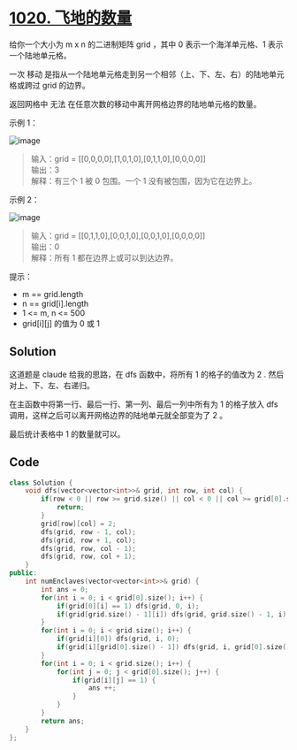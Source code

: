 # [1020. 飞地的数量](https://leetcode.cn/problems/number-of-enclaves/description/)

给你一个大小为 m x n 的二进制矩阵 grid ，其中 0 表示一个海洋单元格、1 表示一个陆地单元格。

一次 移动 是指从一个陆地单元格走到另一个相邻（上、下、左、右）的陆地单元格或跨过 grid 的边界。

返回网格中 无法 在任意次数的移动中离开网格边界的陆地单元格的数量。

 

示例 1：

![image](https://github.com/user-attachments/assets/ad91c822-2df8-4a9b-839f-e66d62141dab)

> 输入：grid = [[0,0,0,0],[1,0,1,0],[0,1,1,0],[0,0,0,0]]  
> 输出：3  
> 解释：有三个 1 被 0 包围。一个 1 没有被包围，因为它在边界上。  

示例 2：

![image](https://github.com/user-attachments/assets/84eb1afa-ee67-48fc-83a6-a6d66d38830d)

> 输入：grid = [[0,1,1,0],[0,0,1,0],[0,0,1,0],[0,0,0,0]]  
> 输出：0  
> 解释：所有 1 都在边界上或可以到达边界。  
 

提示：

- m == grid.length
- n == grid[i].length
- 1 <= m, n <= 500
- grid[i][j] 的值为 0 或 1

## Solution

这道题是 claude 给我的思路，在 dfs 函数中，将所有 1 的格子的值改为 2 . 然后对上、下、左、右递归。

在主函数中将第一行、最后一行、第一列、最后一列中所有为 1 的格子放入 dfs 调用，这样之后可以离开网格边界的陆地单元就全部变为了 2 。

最后统计表格中 1 的数量就可以。

## Code

```cpp
class Solution {
    void dfs(vector<vector<int>>& grid, int row, int col) {
        if(row < 0 || row >= grid.size() || col < 0 || col >= grid[0].size() || grid[row][col] != 1) {
            return;
        }
        grid[row][col] = 2;
        dfs(grid, row - 1, col);
        dfs(grid, row + 1, col);
        dfs(grid, row, col - 1);
        dfs(grid, row, col + 1);
    }
public:
    int numEnclaves(vector<vector<int>>& grid) {
        int ans = 0;
        for(int i = 0; i < grid[0].size(); i++) {
            if(grid[0][i] == 1) dfs(grid, 0, i);
            if(grid[grid.size() - 1][i]) dfs(grid, grid.size() - 1, i);
        }
        for(int i = 0; i < grid.size(); i++) {
            if(grid[i][0]) dfs(grid, i, 0);
            if(grid[i][grid[0].size() - 1]) dfs(grid, i, grid[0].size() - 1);
        }
        for(int i = 0; i < grid.size(); i++) {
            for(int j = 0; j < grid[0].size(); j++) {
                if(grid[i][j] == 1) {
                    ans ++;
                }
            }
        }
        return ans;
    }
};
```
